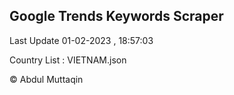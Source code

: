 

## Google Trends Keywords Scraper 
 
Last Update 01-02-2023 , 18:57:03

Country List :
VIETNAM.json



© Abdul Muttaqin 
